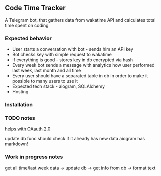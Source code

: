 ## Code Time Tracker
A Telegram bot, that gathers data from wakatime API and calculates total time spent on coding

### Expected behavior
* User starts a conversation with bot - sends him an API key
* Bot checks key with simple request to wakatime
* If everything is good - stores key in db encrypted via hash
* Every week bot sends a message with analytics how user performed last week, last month and all time
* Every user should have a separated table in db in order to make it possible to many users to use it
* Expected tech stack - aiogram, SQLAlchemy
* Hosting

### Installation

### TODO notes
[helps with OAauth 2.0](https://rauth.readthedocs.io/en/latest/)

update db func should check if it already has new data
aiogram has markdown!

### Work in progress notes

get all time/last week data -> update db -> get info from db -> format text
